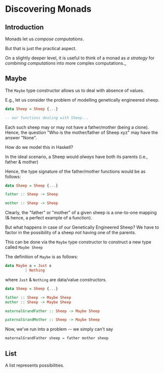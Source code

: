 # Discovering Monads

## Introduction

Monads let us _compose computations_.

But that is just the practical aspect.

On a slightly deeper level, it is useful to think of a monad as _a strategy_ for _combining computations_ into more complex computations._

## Maybe

The `Maybe` type constructor allows us to deal with absence of values.

E.g., let us consider the problem of modelling genetically engineered sheep. 

``` haskell
data Sheep = Sheep {...}

-- our functions dealing with Sheep...
```

Each such sheep may or may not have a father/mother (being a clone).
Hence, the question "Who is the mother/father of Sheep xyz" may have the answer "None".

How do we model this in Haskell?

In the ideal scenario, a Sheep would *always* have both its parents (i.e., father & mother)

Hence, the type signature of the father/mother functions would be as follows:

``` haskell
data Sheep = Sheep {...}

father :: Sheep -> Sheep

mother :: Sheep -> Sheep

```

Clearly, the "father" or "mother" of a given sheep is a one-to-one mapping (& hence, a perfect example of a function).

But what happens in case of our Genetically Engineered Sheep?
We have to factor in the possibility of a sheep *not* having one of the parents.

This can be done via the `Maybe` type constructor to construct a new type called `Maybe Sheep`

The definition of `Maybe` is as follows:

``` haskell
data Maybe a = Just a 
	     | Nothing
```

where `Just` & `Nothing` are data/value constructors.

``` haskell
data Sheep = Sheep {...}

father :: Sheep -> Maybe Sheep
mother :: Sheep -> Maybe Sheep

maternalGrandFather :: Sheep -> Maybe Sheep

paternalGrandMother :: Sheep -> Maybe Sheep

```
Now, we've run into a problem -- we simply can't say 

``` haskell
maternalGrandFather sheep = father mother sheep
```

## List 

A list represents possibilities.

``` haskell

```
